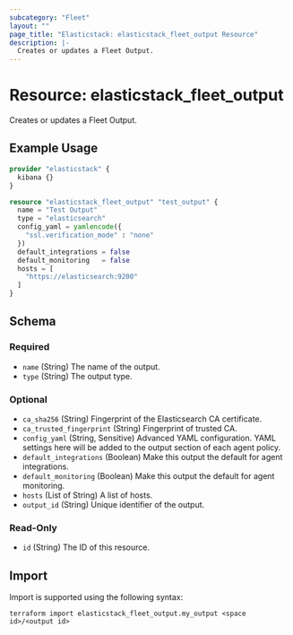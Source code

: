 ```yaml
---
subcategory: "Fleet"
layout: ""
page_title: "Elasticstack: elasticstack_fleet_output Resource"
description: |-
  Creates or updates a Fleet Output.
---
```


# Resource: elasticstack_fleet_output

Creates or updates a Fleet Output.

## Example Usage

```terraform
provider "elasticstack" {
  kibana {}
}

resource "elasticstack_fleet_output" "test_output" {
  name = "Test Output"
  type = "elasticsearch"
  config_yaml = yamlencode({
    "ssl.verification_mode" : "none"
  })
  default_integrations = false
  default_monitoring   = false
  hosts = [
    "https://elasticsearch:9200"
  ]
}
```

<!-- schema generated by tfplugindocs -->
## Schema

### Required

- `name` (String) The name of the output.
- `type` (String) The output type.

### Optional

- `ca_sha256` (String) Fingerprint of the Elasticsearch CA certificate.
- `ca_trusted_fingerprint` (String) Fingerprint of trusted CA.
- `config_yaml` (String, Sensitive) Advanced YAML configuration. YAML settings here will be added to the output section of each agent policy.
- `default_integrations` (Boolean) Make this output the default for agent integrations.
- `default_monitoring` (Boolean) Make this output the default for agent monitoring.
- `hosts` (List of String) A list of hosts.
- `output_id` (String) Unique identifier of the output.

### Read-Only

- `id` (String) The ID of this resource.

## Import

Import is supported using the following syntax:

```shell
terraform import elasticstack_fleet_output.my_output <space id>/<output id>
```
